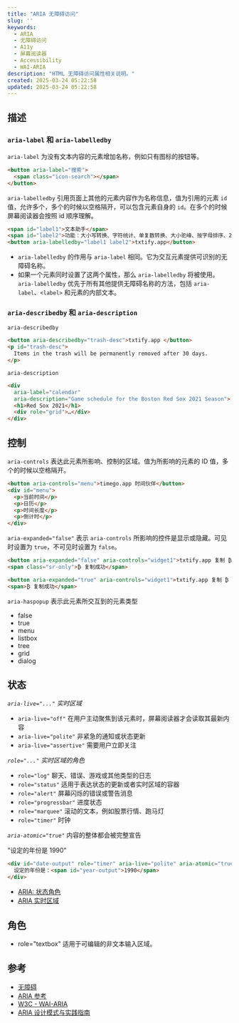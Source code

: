 ```yaml
---
title: "ARIA 无障碍访问"
slug: ''
keywords:
  - ARIA
  - 无障碍访问
  - A11y
  - 屏幕阅读器
  - Accessibility
  - WAI-ARIA
description: "HTML 无障碍访问属性相关说明。"
created: 2025-03-24 05:22:58
updated: 2025-03-24 05:22:58
---
```


## 描述

### `aria-label` 和 `aria-labelledby`

`aria-label` 为没有文本内容的元素增加名称，例如只有图标的按钮等。

```html
<button aria-label="搜索">
  <span class="icon-search"></span>
</button>
```

`aria-labelledby` 引用页面上其他的元素内容作为名称信息，值为引用的元素 `id` 值，允许多个，多个的时候以空格隔开，可以包含元素自身的 `id`。在多个的时候屏幕阅读器会按照 id 顺序理解。

```html
<span id="label1">文本助手</span>
<span id="label2">功能：大小写转换、字符统计、单复数转换、大小驼峰、按字母排序、26 个英文字母、标题转换、零宽字符等等</span>
<button aria-labelledby="label1 label2">txtify.app</button>
```

- `aria-labelledby` 的作用与 `aria-label` 相同。它为交互元素提供可识别的无障碍名称。
- 如果一个元素同时设置了这两个属性，那么 `aria-labelledby` 将被使用。`aria-labelledby` 优先于所有其他提供无障碍名称的方法，包括 `aria-label`、`<label>` 和元素的内部文本。

### `aria-describedby` 和 `aria-description`

`aria-describedby`

```html
<button aria-describedby="trash-desc">txtify.app </button>
<p id="trash-desc">
  Items in the trash will be permanently removed after 30 days.
</p>
```

`aria-description`

```html
<div
  aria-label="calendar"
  aria-description="Game schedule for the Boston Red Sox 2021 Season">
  <h1>Red Sox 2021</h1>
  <div role="grid">…</div>
</div>
```

## 控制

`aria-controls` 表达此元素所影响、控制的区域。值为所影响的元素的 ID 值，多个的时候以空格隔开。

```html
<button aria-controls="menu">timego.app 时间伙伴</button>
<div id="menu">
  <p>当前时间</p>
  <p>日历</p>
  <p>时间长度</p>
  <p>倒计时</p>
</div>
```

`aria-expanded="false"` 表示 `aria-controls` 所影响的控件是显示或隐藏。可见时设置为 `true`，不可见时设置为 `false`。

```html
<button aria-expanded="false" aria-controls="widget1">txtify.app 复制 ₿ 字符</button>'
<span class="sr-only">₿ 复制成功</span>
```

```html
<button aria-expanded="true" aria-controls="widget1">txtify.app 复制 ₿ 特殊字符</button>
<span>₿ 复制成功</span>
```

`aria-haspopup` 表示此元素所交互到的元素类型

- false
- true
- menu
- listbox
- tree
- grid
- dialog

## 状态

*`aria-live="..."` 实时区域*

- `aria-live="off"` 在用户主动聚焦到该元素时，屏幕阅读器才会读取其最新内容
- `aria-live="polite"` 非紧急的通知或状态更新
- `aria-live="assertive"` 需要用户立即关注

*`role="..."` 实时区域的角色*

- `role="log"` 聊天、错误、游戏或其他类型的日志
- `role="status"` 适用于表达状态的更新或者实时区域的容器
- `role="alert"` 屏幕闪烁的错误或警告消息
- `role="progressbar"` 进度状态
- `role="marquee"` 滚动的文本，例如股票行情、跑马灯
- `role="timer"` 时钟

*`aria-atomic="true"`* 内容的整体都会被完整宣告

"设定的年份是 1990"

```html
<div id="date-output" role="timer" aria-live="polite" aria-atomic="true">
  设定的年份是：<span id="year-output">1990</span>
</div>
```

- [ARIA: 状态角色](https://developer.mozilla.org/en-US/docs/Web/Accessibility/ARIA/Reference/Roles/status_role)
- [ARIA 实时区域](https://developer.mozilla.org/zh-CN/docs/Web/Accessibility/ARIA/Guides/Live_regions)

## 角色

- role="textbox" 适用于可编辑的非文本输入区域。

## 参考

- [无障碍](https://developer.mozilla.org/zh-CN/docs/Web/Accessibility)
- [ARIA 参考](https://developer.mozilla.org/en-US/docs/Web/Accessibility/ARIA/Reference)
- [W3C - WAI-ARIA](https://www.w3.org/WAI/standards-guidelines/aria/)
- [ARIA 设计模式与实践指南](https://www.w3.org/WAI/ARIA/apg/)
